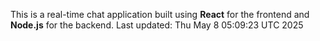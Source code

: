This is a real-time chat application built using **React** for the frontend and **Node.js** for the backend.
Last updated: Thu May  8 05:09:23 UTC 2025
